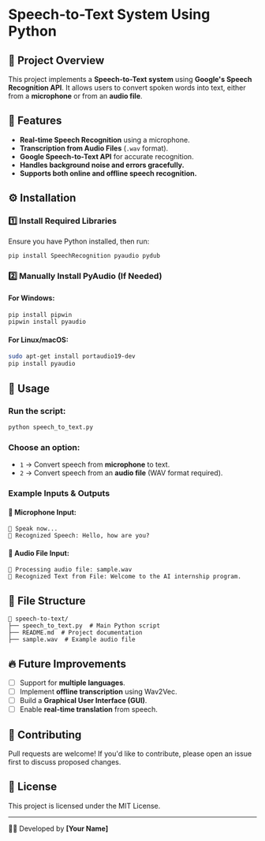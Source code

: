 # Speech-to-Text System Using Python

## 📌 Project Overview
This project implements a **Speech-to-Text system** using **Google's Speech Recognition API**. It allows users to convert spoken words into text, either from a **microphone** or from an **audio file**.

## 🚀 Features
- **Real-time Speech Recognition** using a microphone.
- **Transcription from Audio Files** (`.wav` format).
- **Google Speech-to-Text API** for accurate recognition.
- **Handles background noise and errors gracefully.**
- **Supports both online and offline speech recognition.**

## ⚙️ Installation
### **1️⃣ Install Required Libraries**
Ensure you have Python installed, then run:
```bash
pip install SpeechRecognition pyaudio pydub
```

### **2️⃣ Manually Install PyAudio (If Needed)**
#### **For Windows:**
```bash
pip install pipwin
pipwin install pyaudio
```
#### **For Linux/macOS:**
```bash
sudo apt-get install portaudio19-dev
pip install pyaudio
```

## 📜 Usage
### **Run the script:**
```bash
python speech_to_text.py
```
### **Choose an option:**
- `1` → Convert speech from **microphone** to text.
- `2` → Convert speech from an **audio file** (WAV format required).

### **Example Inputs & Outputs**
#### **🎤 Microphone Input:**
```
🎤 Speak now...
📝 Recognized Speech: Hello, how are you?
```
#### **🎵 Audio File Input:**
```
🎵 Processing audio file: sample.wav
📝 Recognized Text from File: Welcome to the AI internship program.
```

## 📂 File Structure
```
📁 speech-to-text/
├── speech_to_text.py  # Main Python script
├── README.md  # Project documentation
├── sample.wav  # Example audio file
```

## 🔥 Future Improvements
- [ ] Support for **multiple languages**.
- [ ] Implement **offline transcription** using Wav2Vec.
- [ ] Build a **Graphical User Interface (GUI)**.
- [ ] Enable **real-time translation** from speech.

## 🤝 Contributing
Pull requests are welcome! If you'd like to contribute, please open an issue first to discuss proposed changes.

## 📜 License
This project is licensed under the MIT License.

---
👨‍💻 Developed by **[Your Name]**

